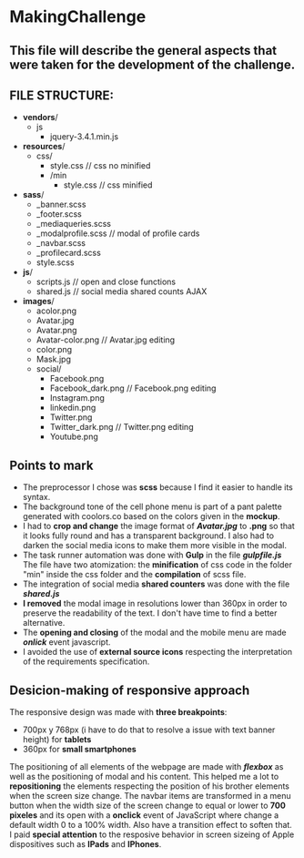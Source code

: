 # MakingChallenge
## This file will describe the general aspects that were taken for the development of the challenge.

## FILE STRUCTURE:

- **vendors**/
  - js
    - jquery-3.4.1.min.js
- **resources**/
  - css/
    - style.css // css no minified
    - /min
      - style.css // css minified
- **sass**/
   - _banner.scss
   - _footer.scss
   - _mediaqueries.scss
   - _modalprofile.scss // modal of profile cards
   - _navbar.scss
   - _profilecard.scss
   - style.scss
- **js**/
   - scripts.js // open and close functions
   - shared.js // social media shared counts AJAX
- **images**/
   - acolor.png
   - Avatar.jpg
   - Avatar.png
   - Avatar-color.png // Avatar.jpg editing
   - color.png
   - Mask.jpg
   - social/
     - Facebook.png
     - Facebook_dark.png // Facebook.png editing
     - Instagram.png
     - linkedin.png
     - Twitter.png
     - Twitter_dark.png // Twitter.png editing
     - Youtube.png
     
##  Points to mark

- The preprocessor I chose was **scss** because I find it easier to handle its syntax.
- The background tone of the cell phone menu is part of a pant palette generated with coolors.co based on the colors given in the **mockup**.
- I had to **crop and change** the image format of ***Avatar.jpg*** to **.png** so that it looks fully round and has a transparent background. I also had to darken the social media icons to make them more visible in the modal.
- The task runner automation was done with **Gulp** in the file ***gulpfile.js*** The file have two atomization: the **minification** of css code in the folder "min" inside the css folder and the **compilation** of scss file.
- The integration of social media **shared counters** was done with the file ***shared.js***
- **I removed** the modal image in resolutions lower than 360px in order to preserve the readability of the text.  I don't have time to find a better alternative.
- The **opening and closing** of the modal and the mobile menu are made ***onlick*** event javascript.
- I avoided the use of **external source icons** respecting the interpretation of the requirements specification.

## Desicion-making of responsive approach

The responsive design was made with **three breakpoints**:

- 700px y 768px (i have to do that to resolve a issue with text banner height) for **tablets**
- 360px for **small smartphones**

The positioning of all elements of the webpage are made with ***flexbox*** as well as the positioning of modal and his content. This helped me a lot to **repositioning** the elements respecting the position of his brother elements when the screen size change.
The navbar items are transformed in a menu button when the width size of the screen change to equal or lower to **700 pixeles** and its open with a **onclick** event of JavaScript where change a default width 0 to a 100% width. Also have a transition effect to soften that.
I paid **special attention** to the resposive behavior in screen sizeing of Apple dispositives such as **IPads** and **IPhones**.



